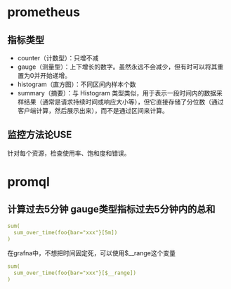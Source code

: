 # prometheus 

## 指标类型
+ counter（计数型）：只增不减
+ gauge（测量型）：上下增长的数字。虽然永远不会减少，但有时可以将其重置为0并开始递增。
+ histogram（直方图）：不同区间内样本个数
+ summary（摘要）：与 Histogram 类型类似，用于表示一段时间内的数据采样结果（通常是请求持续时间或响应大小等），但它直接存储了分位数（通过客户端计算，然后展示出来），而不是通过区间来计算。

## 监控方法论USE
针对每个资源，检查使用率、饱和度和错误。

# promql

## 计算过去5分钟 gauge类型指标过去5分钟内的总和
```yaml
sum(
  sum_over_time(foo{bar="xxx"}[5m])
)
```

在grafna中，不想把时间固定死，可以使用$__range这个变量

```yaml
sum(
  sum_over_time(foo{bar="xxx"}[$__range])
)
```

